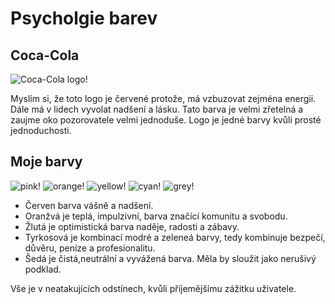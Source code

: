 # Psycholgie barev
## Coca-Cola

![Coca-Cola logo!](https://external-content.duckduckgo.com/iu/?u=https%3A%2F%2Flogo-marque.com%2Fwp-content%2Fuploads%2F2020%2F08%2FCoca-Cola-Logo.png&f=1&nofb=1&ipt=a3698f51d5334f31679e3c072cde7f04e09f165c0b6482b37df131026237491f&ipo=images)

Myslím si, že toto  logo je červené protože, má vzbuzovat zejména energii. Dále má v lidech vyvolat nadšení a lásku. Tato barva je velmi zřetelná a zaujme oko pozorovatele velmi jednoduše. Logo je jedné barvy kvůli prosté jednoduchosti.

## Moje barvy

![pink!](https://placehold.co/180x180/EF3D59/FFF)
![orange!](https://placehold.co/180x180/E17A47/FFF)
![yellow!](https://placehold.co/180x180/EFC958/FFF)
![cyan!](https://placehold.co/180x180/4AB19D/FFF)
![grey!](https://placehold.co/180x180/344E5C/FFF)

- Červen barva vášně a nadšení.
- Oranžvá je teplá, impulzivní,  barva značící komunitu a svobodu. 
- Žlutá je optimistická barva naděje, radosti a zábavy.
- Tyrkosová je kombinací modré a zeleneá barvy, tedy kombinuje bezpečí, důvěru, peníze a profesionalitu.
- Šedá je čistá,neutrální a vyvážená barva. Měla by sloužit jako nerušivý podklad.

Vše je v neatakujících odstínech, kvůli příjemějšímu zážitku uživatele.
